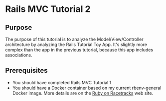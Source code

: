 # Rails MVC Tutorial 2

## Purpose
The purpose of this tutorial is to analyze the Model/View/Controller architecture by analyzing the Rails Tutorial Toy App. It's slightly more complex than the app in the previous tutorial, because this app includes associations.

## Prerequisites
* You should have completed Rails MVC Tutorial 1.
* You should have a Docker container based on my current rbenv-general Docker image.  More details are on the [Ruby on Racetracks](http://www.rubyonracetracks.com) web site.
